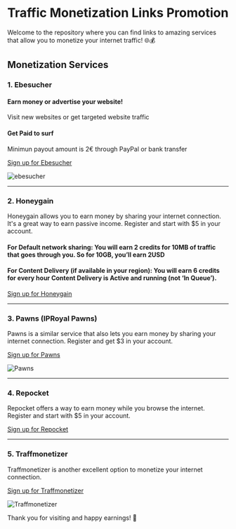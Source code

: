 # Traffic Monetization Links Promotion

Welcome to the repository where you can find links to amazing services that allow you to monetize your internet traffic! 🌐💰

## Monetization Services

### 1. Ebesucher
#### Earn money or advertise your website!
Visit new websites or get targeted website traffic
#### Get Paid to surf 
Minimun payout amount is 2€ through PayPal or bank transfer

[Sign up for Ebesucher](https://www.ebesucher.com/?ref=bigmaddog)

![ebesucher](https://banner.ebesucher.de/en/fullsize1.gif)
___
### 2. Honeygain
Honeygain allows you to earn money by sharing your internet connection. It's a great way to earn passive income. Register and start with $5 in your account. 

#### For Default network sharing: You will earn 2 credits for 10MB of traffic that goes through you. So for 10GB, you’ll earn 2USD

#### For Content Delivery (if available in your region): You will earn 6 credits for every hour Content Delivery is Active and running (not ‘In Queue’).

[Sign up for Honeygain](https://r.honeygain.me/UM4049ED1D)
___
### 3. Pawns (IPRoyal Pawns)
Pawns is a similar service that also lets you earn money by sharing your internet connection. Register and get $3 in your account.

[Sign up for Pawns](https://pawns.app/?r=2977562)

![Pawns](https://cdn.pawns.app/images/b/160.jpg)
___
### 4. Repocket
Repocket offers a way to earn money while you browse the internet. Register and start with $5 in your account. 

[Sign up for Repocket](https://link.repocket.com/vD5j)
___
### 5. Traffmonetizer
Traffmonetizer is another excellent option to monetize your internet connection.

[Sign up for Traffmonetizer](https://traffmonetizer.com/?aff=1594333)

![Traffmonetizer](https://app.traffmonetizer.com/assets/images/referral-banner.png)


Thank you for visiting and happy earnings! 🚀



